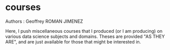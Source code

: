 # courses
Authors : Geoffrey ROMAN JIMENEZ

Here, I push miscellaneous courses that I produced (or I am producing) on various data science subjects and domains. Theses are provided "AS THEY ARE", and are just available for those that might be interested in. 






